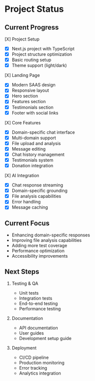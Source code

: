 # Project Status

## Current Progress

[X] Project Setup
  - [X] Next.js project with TypeScript
  - [X] Project structure optimization
  - [X] Basic routing setup
  - [X] Theme support (light/dark)

[X] Landing Page
  - [X] Modern SAAS design
  - [X] Responsive layout
  - [X] Hero section
  - [X] Features section
  - [X] Testimonials section
  - [X] Footer with social links

[X] Core Features
  - [X] Domain-specific chat interface
  - [X] Multi-domain support
  - [X] File upload and analysis
  - [X] Message editing
  - [X] Chat history management
  - [X] Testimonials system
  - [X] Donation integration

[X] AI Integration
  - [X] Chat response streaming
  - [X] Domain-specific grounding
  - [X] File analysis capabilities
  - [X] Error handling
  - [X] Message caching

## Current Focus
- Enhancing domain-specific responses
- Improving file analysis capabilities
- Adding more test coverage
- Performance optimization
- Accessibility improvements

## Next Steps
1. Testing & QA
   - Unit tests
   - Integration tests
   - End-to-end testing
   - Performance testing

2. Documentation
   - API documentation
   - User guides
   - Development setup guide

3. Deployment
   - CI/CD pipeline
   - Production monitoring
   - Error tracking
   - Analytics integration 
